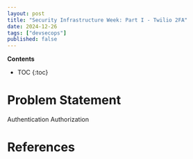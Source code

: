 ```yaml
---
layout: post
title: "Security Infrastructure Week: Part I - Twilio 2FA"
date: 2024-12-26
tags: ["devsecops"]
published: false
---
```


**Contents**
* TOC
{:toc}

# Problem Statement

Authentication
Authorization



# References

[^1]: []()